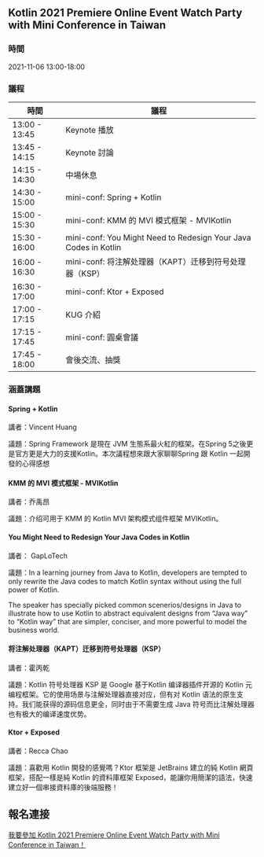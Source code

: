 ## Kotlin 2021 Premiere Online Event Watch Party with Mini Conference in Taiwan

### 時間

2021-11-06 13:00-18:00

### 議程

|時間|議程|
|----|----|
|13:00 - 13:45| Keynote 播放|
|13:45 - 14:15| Keynote 討論 |
|14:15 - 14:30| 中場休息 |
|14:30 - 15:00| mini-conf: Spring + Kotlin |
|15:00 - 15:30| mini-conf: KMM 的 MVI 模式框架 - MVIKotlin |
|15:30 - 16:00| mini-conf: You Might Need to Redesign Your Java Codes in Kotlin|
|16:00 - 16:30| mini-conf: 将注解处理器（KAPT）迁移到符号处理器（KSP）|
|16:30 - 17:00| mini-conf: Ktor + Exposed |
|17:00 - 17:15| KUG 介紹|
|17:15 - 17:45| mini-conf: 圓桌會議 |
|17:45 - 18:00| 會後交流、抽獎 |


### 涵蓋講題

#### Spring + Kotlin

講者：Vincent Huang

議題：Spring Framework 是現在 JVM 生態系最火紅的框架。在Spring 5之後更是官方更是大力的支援Kotlin。本次議程想來跟大家聊聊Spring 跟 Kotlin 一起開發的心得感想

#### KMM 的 MVI 模式框架 - MVIKotlin

講者：乔禹昂

議題：介绍可用于 KMM 的 Kotlin MVI 架构模式组件框架 MVIKotlin。

#### You Might Need to Redesign Your Java Codes in Kotlin

講者： GapLoTech

議題：In a learning journey from Java to Kotlin, developers are tempted to only rewrite the Java codes to match Kotlin syntax without using the full power of Kotlin.

The speaker has specially picked common scenerios/designs in Java to illustrate how to use Kotlin to abstract equivalent designs from “Java way” to “Kotlin way” that are simpler, conciser, and more powerful to model the business world.

#### 将注解处理器（KAPT）迁移到符号处理器（KSP）

講者：霍丙乾

議題：Kotlin 符号处理器 KSP 是 Google 基于Kotlin 编译器插件开源的 Kotlin 元编程框架。它的使用场景与注解处理器直接对应，但有对 Kotlin 语法的原生支持。我们能获得的源码信息更全，同时由于不需要生成 Java 符号而比注解处理器也有极大的编译速度优势。

#### Ktor + Exposed

講者：Recca Chao

議題：喜歡用 Kotlin 開發的感覺嗎？Ktor 框架是 JetBrains 建立的純 Kotlin 網頁框架，搭配一樣是純 Kotlin 的資料庫框架 Exposed，能讓你用簡潔的語法，快速建立好一個串接資料庫的後端服務！

## 報名連接
 
[我要參加 Kotlin 2021 Premiere Online Event Watch Party with Mini Conference in Taiwan！](https://docs.google.com/forms/d/e/1FAIpQLSeXHoatmGatAg31GFHdEchOWCdjty-kv9oXTQmWNOaS7gD9SA/viewform)

